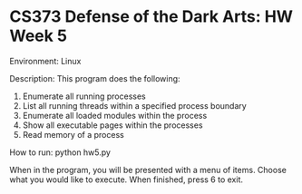 # CS373 Defense of the Dark Arts: HW Week 5

Environment: Linux

Description: This program does the following:
1. Enumerate all running processes
2. List all running threads within a specified process boundary
3. Enumerate all loaded modules within the process
4. Show all executable pages within the processes
5. Read memory of a process

How to run: python hw5.py

When in the program, you will be presented with a menu of items. Choose what you would like to execute. When finished, press 6 to exit. 
